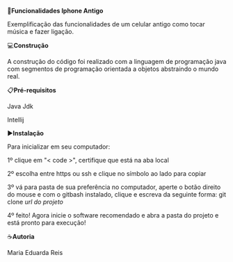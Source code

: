 🎯**Funcionalidades Iphone Antigo**

Exemplificação das funcionalidades de um celular antigo como tocar música e fazer ligação.

💻**Construção**

A construção do código foi realizado com a linguagem de programação java
com segmentos de programação orientada a objetos abstraindo o mundo real.

📋**Pré-requisitos**

Java Jdk

Intellij

▶️**Instalação**

Para inicializar em seu computador:

1º clique em "< code >", certifique que está na aba local

2º escolha entre https ou ssh e clique no símbolo ao lado para copiar

3º vá para pasta de sua preferência no computador, aperte o botão direito do mouse e com o gitbash
instalado, clique e escreva da seguinte forma: git clone *url do projeto*

4º feito! Agora inicie o software recomendado e abra a pasta do projeto e está pronto para execução!

☕**Autoria**

Maria Eduarda Reis







